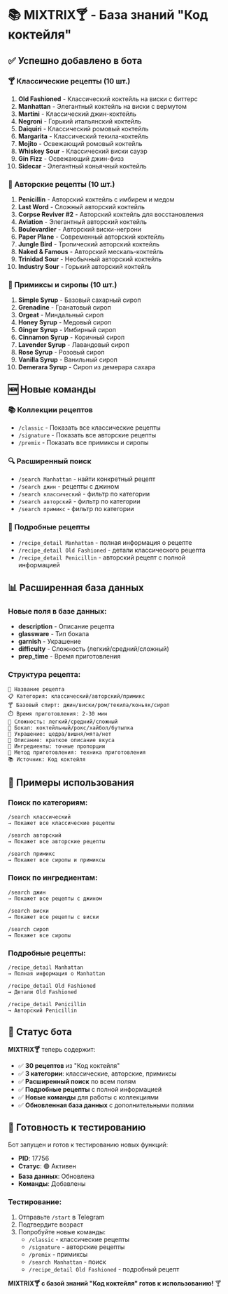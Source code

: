 # 📚 MIXTRIX🍸 - База знаний "Код коктейля"

## ✅ Успешно добавлено в бота

### 🍸 Классические рецепты (10 шт.)
1. **Old Fashioned** - Классический коктейль на виски с биттерс
2. **Manhattan** - Элегантный коктейль на виски с вермутом  
3. **Martini** - Классический джин-коктейль
4. **Negroni** - Горький итальянский коктейль
5. **Daiquiri** - Классический ромовый коктейль
6. **Margarita** - Классический текила-коктейль
7. **Mojito** - Освежающий ромовый коктейль
8. **Whiskey Sour** - Классический виски сауэр
9. **Gin Fizz** - Освежающий джин-физз
10. **Sidecar** - Элегантный коньячный коктейль

### 🎨 Авторские рецепты (10 шт.)
1. **Penicillin** - Авторский коктейль с имбирем и медом
2. **Last Word** - Сложный авторский коктейль
3. **Corpse Reviver #2** - Авторский коктейль для восстановления
4. **Aviation** - Элегантный авторский коктейль
5. **Boulevardier** - Авторский виски-негрони
6. **Paper Plane** - Современный авторский коктейль
7. **Jungle Bird** - Тропический авторский коктейль
8. **Naked & Famous** - Авторский мескаль-коктейль
9. **Trinidad Sour** - Необычный авторский коктейль
10. **Industry Sour** - Горький авторский коктейль

### 🧪 Примиксы и сиропы (10 шт.)
1. **Simple Syrup** - Базовый сахарный сироп
2. **Grenadine** - Гранатовый сироп
3. **Orgeat** - Миндальный сироп
4. **Honey Syrup** - Медовый сироп
5. **Ginger Syrup** - Имбирный сироп
6. **Cinnamon Syrup** - Коричный сироп
7. **Lavender Syrup** - Лавандовый сироп
8. **Rose Syrup** - Розовый сироп
9. **Vanilla Syrup** - Ванильный сироп
10. **Demerara Syrup** - Сироп из демерара сахара

## 🆕 Новые команды

### 📚 Коллекции рецептов
- `/classic` - Показать все классические рецепты
- `/signature` - Показать все авторские рецепты  
- `/premix` - Показать все примиксы и сиропы

### 🔍 Расширенный поиск
- `/search Manhattan` - найти конкретный рецепт
- `/search джин` - рецепты с джином
- `/search классический` - фильтр по категории
- `/search авторский` - фильтр по категории
- `/search примикс` - фильтр по категории

### 📖 Подробные рецепты
- `/recipe_detail Manhattan` - полная информация о рецепте
- `/recipe_detail Old Fashioned` - детали классического рецепта
- `/recipe_detail Penicillin` - авторский рецепт с полной информацией

## 📊 Расширенная база данных

### Новые поля в базе данных:
- **description** - Описание рецепта
- **glassware** - Тип бокала
- **garnish** - Украшение
- **difficulty** - Сложность (легкий/средний/сложный)
- **prep_time** - Время приготовления

### Структура рецепта:
```
📖 Название рецепта
📋 Категория: классический/авторский/примикс
🍸 Базовый спирт: джин/виски/ром/текила/коньяк/сироп
⏱️ Время приготовления: 2-30 мин
🎯 Сложность: легкий/средний/сложный
🥃 Бокал: коктейльный/рокс/хайбол/бутылка
🌿 Украшение: цедра/вишня/мята/нет
📝 Описание: краткое описание вкуса
🥄 Ингредиенты: точные пропорции
🔧 Метод приготовления: техника приготовления
📚 Источник: Код коктейля
```

## 🎯 Примеры использования

### Поиск по категориям:
```
/search классический
→ Покажет все классические рецепты

/search авторский  
→ Покажет все авторские рецепты

/search примикс
→ Покажет все сиропы и примиксы
```

### Поиск по ингредиентам:
```
/search джин
→ Покажет все рецепты с джином

/search виски
→ Покажет все рецепты с виски

/search сироп
→ Покажет все сиропы
```

### Подробные рецепты:
```
/recipe_detail Manhattan
→ Полная информация о Manhattan

/recipe_detail Old Fashioned
→ Детали Old Fashioned

/recipe_detail Penicillin
→ Авторский Penicillin
```

## 🚀 Статус бота

**MIXTRIX🍸** теперь содержит:
- ✅ **30 рецептов** из "Код коктейля"
- ✅ **3 категории**: классические, авторские, примиксы
- ✅ **Расширенный поиск** по всем полям
- ✅ **Подробные рецепты** с полной информацией
- ✅ **Новые команды** для работы с коллекциями
- ✅ **Обновленная база данных** с дополнительными полями

## 📱 Готовность к тестированию

Бот запущен и готов к тестированию новых функций:
- **PID**: 17756
- **Статус**: 🟢 Активен
- **База данных**: Обновлена
- **Команды**: Добавлены

### Тестирование:
1. Отправьте `/start` в Telegram
2. Подтвердите возраст
3. Попробуйте новые команды:
   - `/classic` - классические рецепты
   - `/signature` - авторские рецепты
   - `/premix` - примиксы
   - `/search Manhattan` - поиск
   - `/recipe_detail Old Fashioned` - подробный рецепт

**MIXTRIX🍸 с базой знаний "Код коктейля" готов к использованию!** 🍸














